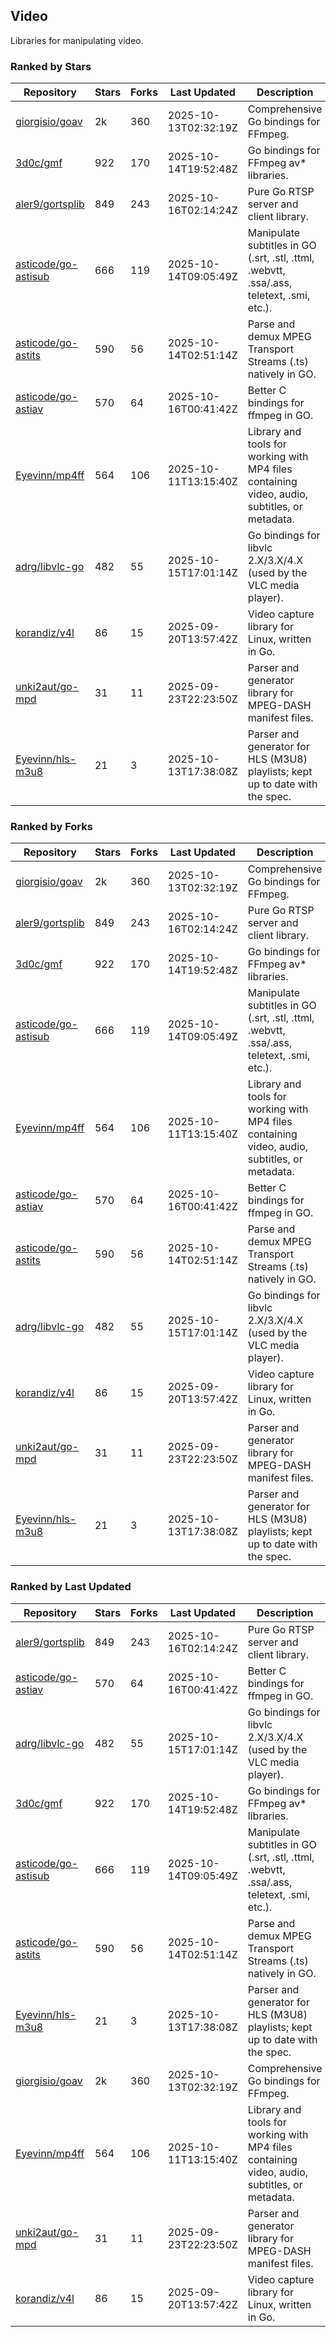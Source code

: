 ## Video

Libraries for manipulating video.

### Ranked by Stars

| Repository | Stars | Forks | Last Updated | Description | 
|------------|-------|-------|--------------|-------------|
| [giorgisio/goav](https://github.com/giorgisio/goav) | 2k | 360 | 2025-10-13T02:32:19Z |  Comprehensive Go bindings for FFmpeg. |
| [3d0c/gmf](https://github.com/3d0c/gmf) | 922 | 170 | 2025-10-14T19:52:48Z |  Go bindings for FFmpeg av\* libraries. |
| [aler9/gortsplib](https://github.com/aler9/gortsplib) | 849 | 243 | 2025-10-16T02:14:24Z |  Pure Go RTSP server and client library. |
| [asticode/go-astisub](https://github.com/asticode/go-astisub) | 666 | 119 | 2025-10-14T09:05:49Z |  Manipulate subtitles in GO (.srt, .stl, .ttml, .webvtt, .ssa/.ass, teletext, .smi, etc.). |
| [asticode/go-astits](https://github.com/asticode/go-astits) | 590 | 56 | 2025-10-14T02:51:14Z |  Parse and demux MPEG Transport Streams (.ts) natively in GO. |
| [asticode/go-astiav](https://github.com/asticode/go-astiav) | 570 | 64 | 2025-10-16T00:41:42Z |  Better C bindings for ffmpeg in GO. |
| [Eyevinn/mp4ff](https://github.com/Eyevinn/mp4ff) | 564 | 106 | 2025-10-11T13:15:40Z |  Library and tools for working with MP4 files containing video, audio, subtitles, or metadata. |
| [adrg/libvlc-go](https://github.com/adrg/libvlc-go) | 482 | 55 | 2025-10-15T17:01:14Z |  Go bindings for libvlc 2.X/3.X/4.X (used by the VLC media player). |
| [korandiz/v4l](https://github.com/korandiz/v4l) | 86 | 15 | 2025-09-20T13:57:42Z |  Video capture library for Linux, written in Go. |
| [unki2aut/go-mpd](https://github.com/unki2aut/go-mpd) | 31 | 11 | 2025-09-23T22:23:50Z |  Parser and generator library for MPEG-DASH manifest files. |
| [Eyevinn/hls-m3u8](https://github.com/Eyevinn/hls-m3u8) | 21 | 3 | 2025-10-13T17:38:08Z |  Parser and generator for HLS (M3U8) playlists; kept up to date with the spec. |

### Ranked by Forks

| Repository | Stars | Forks | Last Updated | Description | 
|------------|-------|-------|--------------|-------------|
| [giorgisio/goav](https://github.com/giorgisio/goav) | 2k | 360 | 2025-10-13T02:32:19Z |  Comprehensive Go bindings for FFmpeg. |
| [aler9/gortsplib](https://github.com/aler9/gortsplib) | 849 | 243 | 2025-10-16T02:14:24Z |  Pure Go RTSP server and client library. |
| [3d0c/gmf](https://github.com/3d0c/gmf) | 922 | 170 | 2025-10-14T19:52:48Z |  Go bindings for FFmpeg av\* libraries. |
| [asticode/go-astisub](https://github.com/asticode/go-astisub) | 666 | 119 | 2025-10-14T09:05:49Z |  Manipulate subtitles in GO (.srt, .stl, .ttml, .webvtt, .ssa/.ass, teletext, .smi, etc.). |
| [Eyevinn/mp4ff](https://github.com/Eyevinn/mp4ff) | 564 | 106 | 2025-10-11T13:15:40Z |  Library and tools for working with MP4 files containing video, audio, subtitles, or metadata. |
| [asticode/go-astiav](https://github.com/asticode/go-astiav) | 570 | 64 | 2025-10-16T00:41:42Z |  Better C bindings for ffmpeg in GO. |
| [asticode/go-astits](https://github.com/asticode/go-astits) | 590 | 56 | 2025-10-14T02:51:14Z |  Parse and demux MPEG Transport Streams (.ts) natively in GO. |
| [adrg/libvlc-go](https://github.com/adrg/libvlc-go) | 482 | 55 | 2025-10-15T17:01:14Z |  Go bindings for libvlc 2.X/3.X/4.X (used by the VLC media player). |
| [korandiz/v4l](https://github.com/korandiz/v4l) | 86 | 15 | 2025-09-20T13:57:42Z |  Video capture library for Linux, written in Go. |
| [unki2aut/go-mpd](https://github.com/unki2aut/go-mpd) | 31 | 11 | 2025-09-23T22:23:50Z |  Parser and generator library for MPEG-DASH manifest files. |
| [Eyevinn/hls-m3u8](https://github.com/Eyevinn/hls-m3u8) | 21 | 3 | 2025-10-13T17:38:08Z |  Parser and generator for HLS (M3U8) playlists; kept up to date with the spec. |

### Ranked by Last Updated

| Repository | Stars | Forks | Last Updated | Description | 
|------------|-------|-------|--------------|-------------|
| [aler9/gortsplib](https://github.com/aler9/gortsplib) | 849 | 243 | 2025-10-16T02:14:24Z |  Pure Go RTSP server and client library. |
| [asticode/go-astiav](https://github.com/asticode/go-astiav) | 570 | 64 | 2025-10-16T00:41:42Z |  Better C bindings for ffmpeg in GO. |
| [adrg/libvlc-go](https://github.com/adrg/libvlc-go) | 482 | 55 | 2025-10-15T17:01:14Z |  Go bindings for libvlc 2.X/3.X/4.X (used by the VLC media player). |
| [3d0c/gmf](https://github.com/3d0c/gmf) | 922 | 170 | 2025-10-14T19:52:48Z |  Go bindings for FFmpeg av\* libraries. |
| [asticode/go-astisub](https://github.com/asticode/go-astisub) | 666 | 119 | 2025-10-14T09:05:49Z |  Manipulate subtitles in GO (.srt, .stl, .ttml, .webvtt, .ssa/.ass, teletext, .smi, etc.). |
| [asticode/go-astits](https://github.com/asticode/go-astits) | 590 | 56 | 2025-10-14T02:51:14Z |  Parse and demux MPEG Transport Streams (.ts) natively in GO. |
| [Eyevinn/hls-m3u8](https://github.com/Eyevinn/hls-m3u8) | 21 | 3 | 2025-10-13T17:38:08Z |  Parser and generator for HLS (M3U8) playlists; kept up to date with the spec. |
| [giorgisio/goav](https://github.com/giorgisio/goav) | 2k | 360 | 2025-10-13T02:32:19Z |  Comprehensive Go bindings for FFmpeg. |
| [Eyevinn/mp4ff](https://github.com/Eyevinn/mp4ff) | 564 | 106 | 2025-10-11T13:15:40Z |  Library and tools for working with MP4 files containing video, audio, subtitles, or metadata. |
| [unki2aut/go-mpd](https://github.com/unki2aut/go-mpd) | 31 | 11 | 2025-09-23T22:23:50Z |  Parser and generator library for MPEG-DASH manifest files. |
| [korandiz/v4l](https://github.com/korandiz/v4l) | 86 | 15 | 2025-09-20T13:57:42Z |  Video capture library for Linux, written in Go. |

